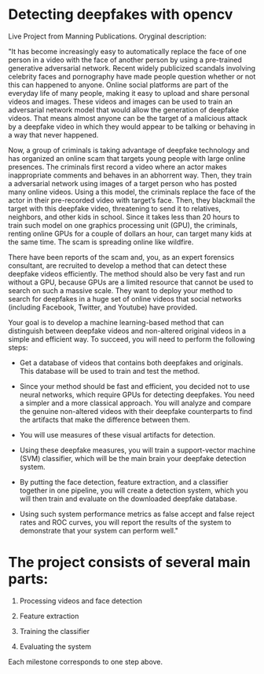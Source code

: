 # Detecting deepfakes with opencv

Live Project from Manning Publications. 
Oryginal description:

"It has become increasingly easy to automatically replace the face of one person in a video with the face of another person by using a pre-trained generative adversarial network. Recent widely publicized scandals involving celebrity faces and pornography have made people question whether or not this can happened to anyone. Online social platforms are part of the everyday life of many people, making it easy to upload and share personal videos and images. These videos and images can be used to train an adversarial network model that would allow the generation of deepfake videos. That means almost anyone can be the target of a malicious attack by a deepfake video in which they would appear to be talking or behaving in a way that never happened.

Now, a group of criminals is taking advantage of deepfake technology and has organized an online scam that targets young people with large online presences. The criminals first record a video where an actor makes inappropriate comments and behaves in an abhorrent way. Then, they train a adversarial network using images of a target person who has posted many online videos. Using a this model, the criminals replace the face of the actor in their pre-recorded video with target’s face. Then, they blackmail the target with this deepfake video, threatening to send it to relatives, neighbors, and other kids in school. Since it takes less than 20 hours to train such model on one graphics processing unit (GPU), the criminals, renting online GPUs for a couple of dollars an hour, can target many kids at the same time. The scam is spreading online like wildfire.

There have been reports of the scam and, you, as an expert forensics consultant, are recruited to develop a method that can detect these deepfake videos efficiently. The method should also be very fast and run without a GPU, because GPUs are a limited resource that cannot be used to search on such a massive scale. They want to deploy your method to search for deepfakes in a huge set of online videos that social networks (including Facebook, Twitter, and Youtube) have provided.

Your goal is to develop a machine learning-based method that can distinguish between deepfake videos and non-altered original videos in a simple and efficient way. To succeed, you will need to perform the following steps:

  - Get a database of videos that contains both deepfakes and originals. This database will be used to train and test the method.

  - Since your method should be fast and efficient, you decided not to use neural networks, which require GPUs for detecting deepfakes. You need a simpler and a more classical approach. You will analyze and compare the genuine non-altered videos with their deepfake counterparts to find the artifacts that make the difference between them.

  - You will use measures of these visual artifacts for detection.

  - Using these deepfake measures, you will train a support-vector machine (SVM) classifier, which will be the main brain your deepfake detection system.

  - By putting the face detection, feature extraction, and a classifier together in one pipeline, you will create a detection system, which you will then train and evaluate on the downloaded deepfake database.

  - Using such system performance metrics as false accept and false reject rates and ROC curves, you will report the results of the system to demonstrate that your system can perform well."
  
 # The project consists of several main parts:

1. Processing videos and face detection

2. Feature extraction

3. Training the classifier

4. Evaluating the system

Each milestone corresponds to one step above.

